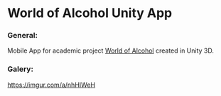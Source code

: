 # World of Alcohol Unity App

### General:
Mobile App for academic project [World of Alcohol](https://github.com/diegomez1296/World-of-Alcohol) created in Unity 3D.

### Galery:
https://imgur.com/a/nhHIWeH
